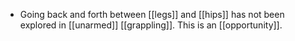 - Going back and forth between [[legs]] and [[hips]] has not been explored in [[unarmed]] [[grappling]]. This is an [[opportunity]].